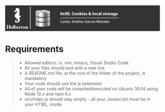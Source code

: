 ﻿![](Top.png)

# Requirements

> - Allowed editors: vi, vim, emacs, Visual Studio Code.
> - All your files should end with a new line
> - A README.md file, at the root of the folder of the project, is mandatory
> - Your code should use the js extension
> - All of your code will be compiled/executed on Ubuntu 18.04 using Node 12.x and npm 6.x
> - src/index.js should stay empty - all your Javascript must be in your HTML, inside <script> tag 

# TASKs

**0. Create basic cookie**

Files: [0-index.html](0-index.html/) - [index.js](src/index.js/) - [package.json](package.json/)

### Install your development environment:

- Installwebpack-dev-server by running npm install webpack-dev-server --save-dev (if you have some errors of missing dependencies, install these packages: npm i -D webpack and npm i -D webpack-cli)
- Create an empty file src/index.js
- Run your server with node_modules/.bin/webpack-dev-server

### In a file 0-index.html, create a basic html template:

- Add two text inputs, with the id firstname and email
- Add one button with the text “Log me in” that will call the function setCookies
- Add one button with the text “Show the cookies” that will call the function showCookies
- Create a function setCookies:

> - It should set the cookie firstname with the value in the firstname input
> - It should set the cookie email with the value in the email input
- Create a function showCookies:

> - It should create a DOM element p
> - It should set the inner html with Cookies: and the value of the cookie
> - It should append the paragraph at the bottom of the page

### Requirements:

Try to make your page to look as close to the image below as possible

![](images/pic1.png)

- Access your code with http://localhost:8080/0-index.html
- Use vanilla javascript to complete the task

### Tips:

- By Tu: If you are using VSCode, you can use the plugin live server

### Repo:

- GitHub repository: holbertonschool-web_front_end
- Directory: 0x0E-Cookies_local_storage
- File: package.json, src/index.js, 0-index.html


**1. Create cookie with expiration date and specific path**

File: [1-index.html](1-index.html/)

### In a file 1-index.html:

- Reuse the code of the previous task
- Modify the way you are setting cookies to expire in 10 days

### Requirements:

- Access your code with http://localhost:8080/1-index.html
- Use vanilla javascript to complete the task


**2. Read cookie**

File: [2-index.html](2-index.html/)

### In a file 2-index.html:

- Reuse the code of the previous task
- Create a function getCookie:
> - It accepts name as argument
> - It should return the value of the cookie with the name passed in argument
> - If the cookie does not exist, it should return an empty string
- Modify the function showCookies:
> - It should display the paragraph Email: EMAIL - Firstname: FIRSTNAME

### Requirements:

- Access your code with http://localhost:8080/2-index.html
- Use vanilla javascript to complete the task


**3. Delete cookie and mini application**

File: [3-index.html](3-index.html/)

in a file 3-index.html, reuse your code from the previous task

add a div in html that will contain the login form:

You can reuse the one you previously wrote
It has one h2
It has two text inputs
It has one button
Write a function named showForm:

It should remove the Welcome message if it exists
It should show the form
Write a function named hideForm:

It should hide the form
Write a function named deleteCookiesAndShowForm:

It should remove the two cookies
it should show the form by calling the showForm function
Write a function named showWelcomeMessageOrForm:

if user is not logged in, the function showForm is called
If the user is logged in, replace the body of the page with a h1
It should display Welcome FIRSTNAME (logout)
(logout) should be a link
The link font should be display in normal weight, italic, and 10px to the right of the message
On click, call the function deleteCookiesAndShowForm, hide the welcome message, and show the form
Requirements:

Access your code with http://localhost:8080/3-index.html
Use vanilla javascript to complete the task
Build the Welcome message with Javascript without using HTML
The login form should look like the image below


![](images/pic2.png)


**4. HTML function**

File: [4-index.html](4-index.html/)

In a file 4-index.html, reuse the template you created in the previous task. Reuse also the function named createFamilyTree.

- Create a new function replaceFamilyTree:
> - It should replace the childrens of the tbody elements with a new tr
> - The tr element should contain two cells with Gerard and Bonissa in each
- Make sure createFamilyTree and replaceFamilyTree are called

Requirements:

- You must use the keyword html to replace the content of the table

The table created by your script should look like this

![](images/pic3.png)


**5. Click attribute and remove function**

File: [5-index.html](5-index.html/)

- Remove the createFamilyTree and replaceFamilyTree functions
- Create a function createFamilyTree:
> - It should append to the body an empty table, with thead and two cells with text Firstname and Lastname, respectively
> - It should append an empty tbody element to the table after the thead
- Create a function addNewMember:
> - It accepts two arguments firstName(string) and lastName(string)
> - It appends to the body of the table a new row with three cells
> - The first cell displays the firstName, the second cell displays the lastName
> - The third cell displays (x)
> - On click on the third cell, it should remove the row
> - Add CSS to the third cell to have an orange background
- Calls the function createFamilyTree
- Using addNewMember, generate a fake table with:
> - the first row Guillaume, Salva
> - the second row Arielle, Snizt
> - the third row Fanette, Snizt
> - the fourth row Gerard, Snizt
> - the fifth row Victor, Salva

Requirements:

- You must use the keywords click, css, and remove

The table created by your script should look like this:

![](images/pic4.png)


**6. Val, before, and prepend functions**

File: [6-index.html](6-index.html/)

- Reuse the function createFamilyTree you wrote in the previous task
- Reuse the function addNewMember you wrote in the previous task, and add the following modification:
> - The function should accept a new argument position(string)
> - When position is equal to before, it should add the row at the top of the table
> - Otherwise, it should add the row at the bottom of the table
- Write a function createForm:
> - It should add before the table two input of type text
> - It should add a select with two options as well: before and after with corresponding Before and After text
> - It should add a input of type submit as well
> > - When the user clicks on the submit, it should call the function addNewMember with the value of the two inputs and the value of the select element
- Call the function createFamilyTree
- Call the function createForm

Requirements:

- You must use the keywords first, before, and prepend
- To select the second input, use the nth-of-type selector

The form created by your script should look like this:

![](images/pic5.png)


**7. Query - Setup your dev environment**

Files: [7-index.html](7-index.html/)

In a file 7-index.html, reuse the template you created in the previous task

- Remove the functions from the script
- Import jQuery using the CDN and make sure you can access the ajax methods

- Create a form:

> - Create a function createSearchForm, it should append to the body:
> > - An empty input of type text without ID, name, or class
> > - An input of type submit
> > > - When the user clicks on the submit button, it should query the function queryWikipedia that you are going to create with the value of the text input
> > - An empty ul element
- Create a function addNewArticle to add new items to a list

> - It accepts three arguments id(string), title(string), and snippet(string)
> - It create an element li
> > - Within the li, add two paragraph elements
> > > - The first paragraph contains a span tag with the following text: id -, then a b element with the title
> > > - The second paragraph, should contain the snippet
> - Appends the li to the ul element (created by createSearchForm)
- Implement a get function: create a function queryWikipedia

> - It accepts one argument search(string)
> - Create a data object with attributes required to query a search using the string passed in the argument with Wikipedia
> - For each result returned by the API, call the function addNewArticle with the result’s pageid, title, and snippet
- Call the function createSearchForm when the page loads

Requirements:

- Look at the documentation from Wikipedia to query the API https://www.mediawiki.org/wiki/API:Search
- Use the minified only version of jQuery, so you can access the ajax methods
- When adding the snippet, make sure that the HTML coming from Wikipedia is correctly displayed

The form created by your script should look like this:

![](images/pic6.png)

Query results should display like this:

![](images/pic7.png)


**8. Pagination**

Files: [8-index.html](8-index.html/)

- Modify the function createSearchForm:

> - It should append to the body another list, with the id pagination

- Modify the function queryWikipedia:

> - Add a new parameter named offset(number)
> - By default, the offset should be set to 0
> - Modify the data object to add the offset
> - When you receive the response from the API, call the function buildPagination that you are going to create below

- Create a new function named buildPagination:

> - It accepts three arguments numberOfItems(number), itemsPerPage(number), and currentOffset(number)
> - When the function is called, reset the pagination list to an empty tag
> - Write a loop that will display the pagination (using the total number of items divided by the number of items per page)
> - For each page, create a list item
> > - Add some CSS for each item (cursor: 'pointer', 10px margin left, and bold when this is the current page)
> > - The text of the item should be the page number
> > - When clicking on a page number, it should call the function queryWikipedia with the right offset

Requirements:

- Use the totalhits value from Wikipedia to define the total number of items
- Display 10 items per page
- Make sure your pages are displayed in an horizontal line

The form created by your script should look like this:

![](images/pic6.png)

The query results should display like this, notice how the 12 is in bold, because that is the current page

![](images/pic8.png)


**9. Wrap/unwrap**

Files: [9-index.html](9-index.html/)

In a file 9-index.html, reuse the code from the previous task

- In the header, add some CSS, with the style tag:

> - Add a new class named loading
> > - Set the opacity at 0.2 within that class

- In your script with your other functions, create a function named displayLoading:

> - It accepts one argument loading
> - It select the first ul element of the page
> - If loading is true, it wraps the element with a div tag and the class loading
> - If loading is false, it unwrap the ul from the div

- Modify the queryWikipedia function:

> - It should call the function displayLoading before querying the API
> - Once the API returns the value, it should remove the opacity by calling the function again

Requirements:

- You must use the wrap and unwrap functions of Jquery

How the page should look when results are loading

![](images/pic9.png)


**10. Another Get API**

Files: [10-index.html](10-index.html/)  -  [db.json](db.json/)

Setup your dev environment

- Install json-server within your projects using npm:
- Run the server using node_modules/.bin/json-server --watch db.json

You are provided with this db.json, don’t forget to push it, you can change the values of the id, title, author, postId, name as you like

```sh
{
  "posts": [
    {
      "id": 1,
      "title": "json-server",
      "author": "typicode"
    },
    {
      "title": "fd",
      "author": "fffff",
      "id": 2
    },
    {
      "title": "fd",
      "author": "fffff",
      "id": 3
    },
    {
      "title": "f",
      "author": "f",
      "id": 4
    },
    {
      "title": "",
      "author": "",
      "id": 5
    },
    {
      "title": "",
      "author": "",
      "id": 6
    },
    {
      "title": "",
      "author": "",
      "id": 7
    },
    {
      "title": "",
      "author": "",
      "id": 8
    },
    {
      "title": "",
      "author": "",
      "id": 9
    },
    {
      "title": "",
      "author": "",
      "id": 10
    }
  ],
  "comments": [
    {
      "id": 1,
      "body": "some comment",
      "postId": 1
    }
  ],
  "profile": {
    "name": "typicode"
  }
}
```
In a file 10-index.html:

- Reuse your template from the previous task, remove the functions in your script and the style in the head
- Make sure you import jQuery using the CDN and make sure you can access the ajax methods

- Create a function addPostRow:

> - It takes into argument data (object)
> - It append to the body a paragraph
> - The paragraph should contain a span element with the text Post created with id ID, title: TITLE, author: AUTHOR
> > - Each variable is contained in the data object

- Create a function named listPosts:

> - It should query your local server on the posts endpoint
> - When the server return a 200 response, it should call the function addPostRow for each element in the response
> - When the server is unavailable, display an alert with the message Server Error

- Call the function listPosts when your page loads

Requirements:

- You must use the get function from jQuery


**11. Post query**

Files: [11-index.html](11-index.html/)  -  [db.json](db.json/)

In a file 11-index.html, reuse the code you previously wrote

- Create a new function buildForm:

> - It appends to the body a form element
> - Inside the form, add a div element, with a label for author with text Author and an input of type text with id author
> - Inside the form, add a div element, with a label for title with text Title and a textarea with id title
> - Inside the form, add an input of type submit
> - When clicking on the submit button, call the function sendForm detailed below

- Create a new function sendForm:

> - It should add after the form, the text About to send the query to the API
> - It should create a data object, with the title and author attributes. The values are the ones within the inputs
> - It should send a POST query to your server endpoint posts with the data
> - If the query succeed, call the function addPostRow with the data coming back > - from the API
> - If the query does not succeed, it should display an alert with the message Error sending the POST query

- Call the functions listPosts and buildForm when your page loads

Requirements:

- When clicking on the label, the input text should be selected by the browser
- When pressing enter on the input text, the form should be submitted without reloading the page
- You must use the after function from jQuery

With the JSON server running, your 11-index.html should look something like this in your browser (does not have to be exactly the same, rows and values depend on what’s in your db.json)

![](images/pic10.png)

**12. Delete query**

File: [12-index.html](12-index.html/)  -  [db.json](db.json/)

In a file 12-index.html, reuse your code from the previous task

- Modify the function addPostRow:

> - Add an id attribute to the paragraph with row-ID (the ID being the one of the post)
> - Append a span element with the text (delete) to the p, this span should come before the span with the post information
> > - On click, call the function deletePost with the post id

- Create a function deletePost:

> - It accepts one argument id(number)
> - Send a DELETE query to the posts endpoint with the id of the post
> - If the query is successful, remove the row from the body
> - If the query is not successful, display an alert with the message Post was not deleted

### Requirements:

- You must use the function remove from jQuery

With your JSON server running, 12-index.html should look like this in your browser, actual rows and values depend on what’s in your db.json

![](images/pic11.png)